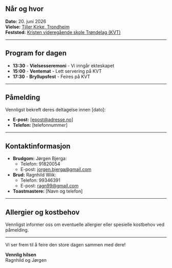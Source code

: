 ## Når og hvor
**Dato:** 20. juni 2026  
**Vielse:** [Tiller Kirke, Trondheim](https://maps.app.goo.gl/hkfsY3ov8hinKprd8)  
**Feststed:** [Kristen videregående skole Trøndelag (KVT)](https://maps.app.goo.gl/5hSVWrSvvbdmmyWz8)  

---

## Program for dagen
- **13:30** - **Vielsesseremoni** - Vi inngår ekteskapet
- **15:00** - **Ventemat** - Lett servering på KVT
- **17:30** - **Bryllupsfest** - Feires på KVT

---

## Påmelding
Vennligst bekreft deres deltagelse innen [dato]:
- **E-post:** [epost@adresse.no]
- **Telefon:** [telefonnummer]

---

## Kontaktinformasjon
- **Brudgom:** Jørgen Bjerga:
  - Telefon: 91820054
  - E-post: jorgen.bjerga@gmail.com
- **Brud:** Ragnhild Wiik:
  - Telefon: 99346391
  - E-post: ragn99@gmail.com
- **Toastmastere:** [Navn og telefon]

---

## Allergier og kostbehov
Vennligst informer oss om eventuelle allergier eller spesielle kostbehov ved påmelding.

---

Vi ser frem til å feire den store dagen sammen med dere!

**Vennlig hilsen**  
Ragnhild og Jørgen
